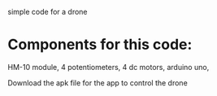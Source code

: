 simple code for a drone

# Components for this code:

HM-10 module, 4 potentiometers, 4 dc motors, arduino uno,

Download the apk file for the app to control the drone
